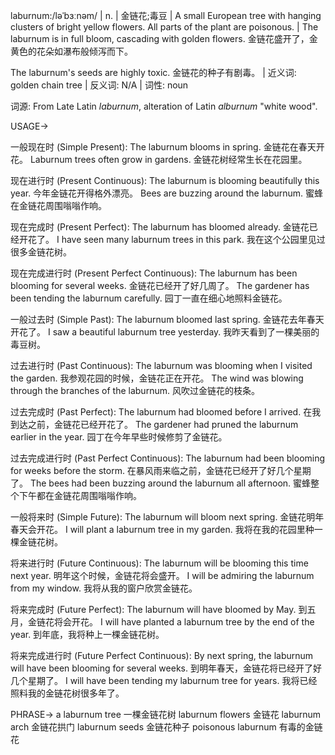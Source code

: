 laburnum:/ləˈbɜːnəm/ | n. | 金链花;毒豆 | A small European tree with hanging clusters of bright yellow flowers. All parts of the plant are poisonous. |  The laburnum is in full bloom, cascading with golden flowers. 金链花盛开了，金黄色的花朵如瀑布般倾泻而下。


The laburnum's seeds are highly toxic. 金链花的种子有剧毒。 | 近义词: golden chain tree | 反义词: N/A | 词性: noun

词源: From Late Latin *laburnum*, alteration of Latin *alburnum* "white wood".

USAGE->

一般现在时 (Simple Present):
The laburnum blooms in spring. 金链花在春天开花。
Laburnum trees often grow in gardens. 金链花树经常生长在花园里。

现在进行时 (Present Continuous):
The laburnum is blooming beautifully this year. 今年金链花开得格外漂亮。
Bees are buzzing around the laburnum. 蜜蜂在金链花周围嗡嗡作响。

现在完成时 (Present Perfect):
The laburnum has bloomed already. 金链花已经开花了。
I have seen many laburnum trees in this park. 我在这个公园里见过很多金链花树。

现在完成进行时 (Present Perfect Continuous):
The laburnum has been blooming for several weeks. 金链花已经开了好几周了。
The gardener has been tending the laburnum carefully. 园丁一直在细心地照料金链花。


一般过去时 (Simple Past):
The laburnum bloomed last spring. 金链花去年春天开花了。
I saw a beautiful laburnum tree yesterday. 我昨天看到了一棵美丽的毒豆树。


过去进行时 (Past Continuous):
The laburnum was blooming when I visited the garden. 我参观花园的时候，金链花正在开花。
The wind was blowing through the branches of the laburnum. 风吹过金链花的枝条。


过去完成时 (Past Perfect):
The laburnum had bloomed before I arrived. 在我到达之前，金链花已经开花了。
The gardener had pruned the laburnum earlier in the year. 园丁在今年早些时候修剪了金链花。


过去完成进行时 (Past Perfect Continuous):
The laburnum had been blooming for weeks before the storm. 在暴风雨来临之前，金链花已经开了好几个星期了。
The bees had been buzzing around the laburnum all afternoon. 蜜蜂整个下午都在金链花周围嗡嗡作响。

一般将来时 (Simple Future):
The laburnum will bloom next spring. 金链花明年春天会开花。
I will plant a laburnum tree in my garden. 我将在我的花园里种一棵金链花树。

将来进行时 (Future Continuous):
The laburnum will be blooming this time next year. 明年这个时候，金链花将会盛开。
I will be admiring the laburnum from my window. 我将从我的窗户欣赏金链花。


将来完成时 (Future Perfect):
The laburnum will have bloomed by May. 到五月，金链花将会开花。
I will have planted a laburnum tree by the end of the year. 到年底，我将种上一棵金链花树。

将来完成进行时 (Future Perfect Continuous):
By next spring, the laburnum will have been blooming for several weeks. 到明年春天，金链花将已经开了好几个星期了。
I will have been tending my laburnum tree for years. 我将已经照料我的金链花树很多年了。


PHRASE->
a laburnum tree 一棵金链花树
laburnum flowers 金链花
laburnum arch 金链花拱门
laburnum seeds 金链花种子
poisonous laburnum 有毒的金链花
